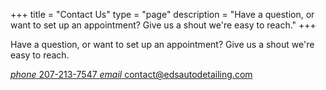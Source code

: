 +++ 
title = "Contact Us" 
type = "page"
description = "Have a question, or want to set up an appointment? Give us a shout we're easy to reach."
+++

Have a question, or want to set up an appointment? Give us a shout we're easy to reach. 

<a class="is-flex is-flex-row" href="tel:2072137547">
    <i class="material-icons has-margin-right-2">phone</i>
    207-213-7547
</a>

<a class="is-flex is-flex-row" href="mailto:contact@edsautodetailing.com">
    <i class="material-icons has-margin-right-2">email</i>
    contact@edsautodetailing.com
</a>